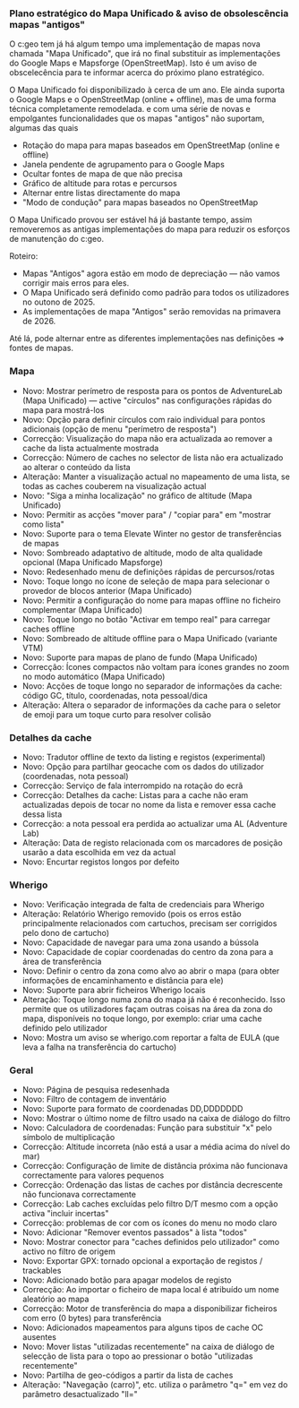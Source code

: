 ### Plano estratégico do Mapa Unificado & aviso de obsolescência mapas "antigos"
O c:geo tem já há algum tempo uma implementação de mapas nova chamada "Mapa Unificado", que irá no final substituir as implementações do Google Maps e Mapsforge (OpenStreetMap). Isto é um aviso de obscelecência para te informar acerca do próximo plano estratégico.

O Mapa Unificado foi disponibilizado à cerca de um ano. Ele ainda suporta o Google Maps e o OpenStreetMap (online + offline), mas de uma forma técnica completamente remodelada. e com uma série de novas e empolgantes funcionalidades que os mapas "antigos" não suportam, algumas das quais
- Rotação do mapa para mapas baseados em OpenStreetMap (online e offline)
- Janela pendente de agrupamento para o Google Maps
- Ocultar fontes de mapa de que não precisa
- Gráfico de altitude para rotas e percursos
- Alternar entre listas directamente do mapa
- "Modo de condução" para mapas baseados no OpenStreetMap

O Mapa Unificado provou ser estável há já bastante tempo, assim removeremos as antigas implementações do mapa para reduzir os esforços de manutenção do c:geo.

Roteiro:
- Mapas "Antigos" agora estão em modo de depreciação — não vamos corrigir mais erros para eles.
- O Mapa Unificado será definido como padrão para todos os utilizadores no outono de 2025.
- As implementações de mapa "Antigos" serão removidas na primavera de 2026.

Até lá, pode alternar entre as diferentes implementações nas definições => fontes de mapas.

### Mapa
- Novo: Mostrar perímetro de resposta para os pontos de AdventureLab (Mapa Unificado) — active "círculos" nas configurações rápidas do mapa para mostrá-los
- Novo: Opção para definir círculos com raio individual para pontos adicionais (opção de menu "perímetro de resposta")
- Correcção: Visualização do mapa não era actualizada ao remover a cache da lista actualmente mostrada
- Correcção: Número de caches no selector de lista não era actualizado ao alterar o conteúdo da lista
- Alteração: Manter a visualização actual no mapeamento de uma lista, se todas as caches couberem na visualização actual
- Novo: "Siga a minha localização" no gráfico de altitude (Mapa Unificado)
- Novo: Permitir as acções "mover para" / "copiar para" em "mostrar como lista"
- Novo: Suporte para o tema Elevate Winter no gestor de transferências de mapas
- Novo: Sombreado adaptativo de altitude, modo de alta qualidade opcional (Mapa Unificado Mapsforge)
- Novo: Redesenhado menu de definições rápidas de percursos/rotas
- Novo: Toque longo no ícone de seleção de mapa para selecionar o provedor de blocos anterior (Mapa Unificado)
- Novo: Permitir a configuração do nome para mapas offline no ficheiro complementar (Mapa Unificado)
- Novo: Toque longo no botão "Activar em tempo real" para carregar caches offline
- Novo: Sombreado de altitude offline para o Mapa Unificado (variante VTM)
- Novo: Suporte para mapas de plano de fundo (Mapa Unificado)
- Correcção: Ícones compactos não voltam para ícones grandes no zoom no modo automático (Mapa Unificado)
- Novo: Acções de toque longo no separador de informações da cache: código GC, título, coordenadas, nota pessoal/dica
- Alteração: Altera o separador de informações da cache para o seletor de emoji para um toque curto para resolver colisão

### Detalhes da cache
- Novo: Tradutor offline de texto da listing e registos (experimental)
- Novo: Opção para partilhar geocache com os dados do utilizador (coordenadas, nota pessoal)
- Correcção: Serviço de fala interrompido na rotação do ecrã
- Correcção: Detalhes da cache: Listas para a cache não eram actualizadas depois de tocar no nome da lista e remover essa cache dessa lista
- Correcção: a nota pessoal era perdida ao actualizar uma AL (Adventure Lab)
- Alteração: Data de registo relacionada com os marcadores de posição usarão a data escolhida em vez da actual
- Novo: Encurtar registos longos por defeito

### Wherigo
- Novo: Verificação integrada de falta de credenciais para Wherigo
- Alteração: Relatório Wherigo removido (pois os erros estão principalmente relacionados com cartuchos, precisam ser corrigidos pelo dono de cartucho)
- Novo: Capacidade de navegar para uma zona usando a bússola
- Novo: Capacidade de copiar coordenadas do centro da zona para a área de transferência
- Novo: Definir o centro da zona como alvo ao abrir o mapa (para obter informações de encaminhamento e distância para ele)
- Novo: Suporte para abrir ficheiros Wherigo locais
- Alteração: Toque longo numa zona do mapa já não é reconhecido. Isso permite que os utilizadores façam outras coisas na área da zona do mapa, disponíveis no toque longo, por exemplo: criar uma cache definido pelo utilizador
- Novo: Mostra um aviso se wherigo.com reportar a falta de EULA (que leva a falha na transferência do cartucho)

### Geral
- Novo: Página de pesquisa redesenhada
- Novo: Filtro de contagem de inventário
- Novo: Suporte para formato de coordenadas DD,DDDDDDD
- Novo: Mostrar o último nome de filtro usado na caixa de diálogo do filtro
- Novo: Calculadora de coordenadas: Função para substituir "x" pelo símbolo de multiplicação
- Correcção: Altitude incorreta (não está a usar a média acima do nível do mar)
- Correcção: Configuração de limite de distância próxima não funcionava correctamente para valores pequenos
- Correcção: Ordenação das listas de caches por distância decrescente não funcionava correctamente
- Correcção: Lab caches excluídas pelo filtro D/T mesmo com a opção activa "incluir incertas"
- Correcção: problemas de cor com os ícones do menu no modo claro
- Novo: Adicionar "Remover eventos passados" à lista "todos"
- Novo: Mostrar conector para "caches definidos pelo utilizador" como activo no filtro de origem
- Novo: Exportar GPX: tornado opcional a exportação de registos / trackables
- Novo: Adicionado botão para apagar modelos de registo
- Correcção: Ao importar o ficheiro de mapa local é atribuído um nome aleatório ao mapa
- Correcção: Motor de transferência do mapa a disponibilizar ficheiros com erro (0 bytes) para transferência
- Novo: Adicionados mapeamentos para alguns tipos de cache OC ausentes
- Novo: Mover listas "utilizadas recentemente" na caixa de diálogo de selecção de lista para o topo ao pressionar o botão "utilizadas recentemente"
- Novo: Partilha de geo-códigos a partir da lista de caches
- Alteração: "Navegação (carro)", etc. utiliza o parâmetro "q=" em vez do parâmetro desactualizado "ll="
